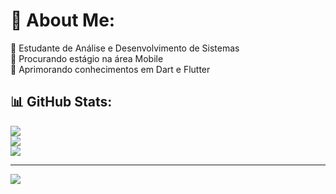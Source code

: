 # 💫 About Me:
🔭 Estudante de Análise e Desenvolvimento de Sistemas<br>👯 Procurando estágio na área Mobile<br>🌱 Aprimorando conhecimentos em Dart e Flutter<br>


## 📊 GitHub Stats:
![](https://github-readme-stats.vercel.app/api?username=llimagustavo&theme=blue-green&hide_border=false&include_all_commits=false&count_private=false)<br/>
![](https://github-readme-streak-stats.herokuapp.com/?user=llimagustavo&theme=blue-green&hide_border=false)<br/>
![](https://github-readme-stats.vercel.app/api/top-langs/?username=llimagustavo&theme=blue-green&hide_border=false&include_all_commits=false&count_private=false&layout=compact)

---
[![](https://visitcount.itsvg.in/api?id=llimagustavo&icon=0&color=1)](https://visitcount.itsvg.in)

<!-- Proudly created with GPRM ( https://gprm.itsvg.in ) -->
